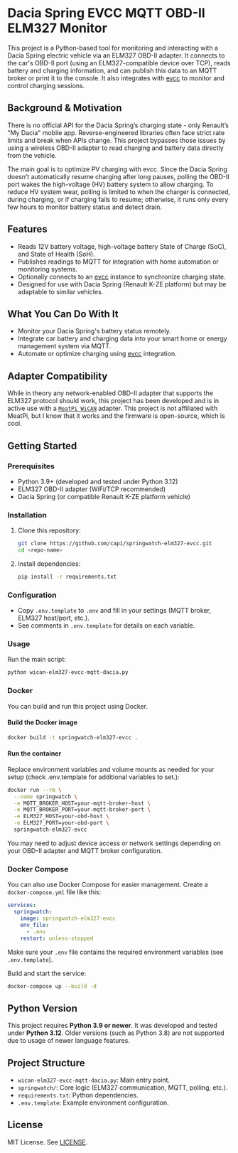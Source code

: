 # Dacia Spring EVCC MQTT OBD-II ELM327 Monitor

This project is a Python-based tool for monitoring and interacting with a Dacia Spring electric vehicle via an ELM327 OBD-II adapter. It connects to the car's OBD-II port (using an ELM327-compatible device over TCP), reads battery and charging information, and can publish this data to an MQTT broker or print it to the console. It also integrates with [evcc](https://github.com/evcc-io/evcc) to monitor and control charging sessions.

## Background & Motivation
There is no official API for the Dacia Spring’s charging state - only Renault’s "My Dacia" mobile app. Reverse-engineered libraries often face strict rate limits and break when APIs change. This project bypasses those issues by using a wireless OBD-II adapter to read charging and battery data directly from the vehicle.

The main goal is to optimize PV charging with evcc. Since the Dacia Spring doesn’t automatically resume charging after long pauses, polling the OBD-II port wakes the high-voltage (HV) battery system to allow charging. To reduce HV system wear, polling is limited to when the charger is connected, during charging, or if charging fails to resume; otherwise, it runs only every few hours to monitor battery status and detect drain.

## Features
- Reads 12V battery voltage, high-voltage battery State of Charge (SoC), and State of Health (SoH).
- Publishes readings to MQTT for integration with home automation or monitoring systems.
- Optionally connects to an [evcc](https://github.com/evcc-io/evcc) instance to synchronize charging state.
- Designed for use with Dacia Spring (Renault K-ZE platform) but may be adaptable to similar vehicles.

## What You Can Do With It
- Monitor your Dacia Spring's battery status remotely.
- Integrate car battery and charging data into your smart home or energy management system via MQTT.
- Automate or optimize charging using [evcc](https://github.com/evcc-io/evcc) integration.

## Adapter Compatibility
While in theory any network-enabled OBD-II adapter that supports the ELM327 protocol should work, this project has been developed and is in active use with a [`MeatPi WiCAN`](https://www.meatpi.com/products/wican) adapter. This project is not affiliated with MeatPi, but I know that it works and the firmware is open-source, which is cool.


## Getting Started

### Prerequisites
- Python 3.9+ (developed and tested under Python 3.12)
- ELM327 OBD-II adapter (WiFi/TCP recommended)
- Dacia Spring (or compatible Renault K-ZE platform vehicle)

### Installation
1. Clone this repository:
   ```sh
   git clone https://github.com/capi/springwatch-elm327-evcc.git
   cd <repo-name>
   ```
2. Install dependencies:
   ```sh
   pip install -r requirements.txt
   ```

### Configuration
- Copy `.env.template` to `.env` and fill in your settings (MQTT broker, ELM327 host/port, etc.).
- See comments in `.env.template` for details on each variable.

### Usage
Run the main script:
```sh
python wican-elm327-evcc-mqtt-dacia.py
```

### Docker

You can build and run this project using Docker.

#### Build the Docker image

```sh
docker build -t springwatch-elm327-evcc .
```

#### Run the container

Replace environment variables and volume mounts as needed for your setup (check .env.template for additional variables to set.):

```sh
docker run --rm \
  --name springwatch \
  -e MQTT_BROKER_HOST=your-mqtt-broker-host \
  -e MQTT_BROKER_PORT=your-mqtt-broker-port \
  -e ELM327_HOST=your-obd-host \
  -e ELM327_PORT=your-obd-port \
  springwatch-elm327-evcc
```

You may need to adjust device access or network settings depending on your OBD-II adapter and MQTT broker configuration.

### Docker Compose

You can also use Docker Compose for easier management. Create a `docker-compose.yml` file like this:

```yaml
services:
  springwatch:
    image: springwatch-elm327-evcc
    env_file:
      - .env
    restart: unless-stopped
```

Make sure your `.env` file contains the required environment variables (see `.env.template`).

Build and start the service:
```sh
docker-compose up --build -d
```

## Python Version

This project requires **Python 3.9 or newer**. It was developed and tested under **Python 3.12**. Older versions (such as Python 3.8) are not supported due to usage of newer language features.

## Project Structure
- `wican-elm327-evcc-mqtt-dacia.py`: Main entry point.
- `springwatch/`: Core logic (ELM327 communication, MQTT, polling, etc.).
- `requirements.txt`: Python dependencies.
- `.env.template`: Example environment configuration.

## License
MIT License. See [LICENSE](LICENSE).
